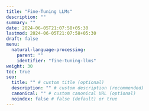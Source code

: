 ```yaml
---
title: "Fine-Tuning LLMs"
description: ""
summary: ""
date: 2024-06-05T21:07:58+05:30
lastmod: 2024-06-05T21:07:58+05:30
draft: false
menu:
  natural-language-processing:
    parent: ""
    identifier: "fine-tuning-llms"
weight: 30
toc: true
seo:
  title: "" # custom title (optional)
  description: "" # custom description (recommended)
  canonical: "" # custom canonical URL (optional)
  noindex: false # false (default) or true
---
```

